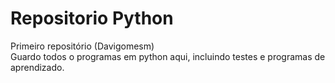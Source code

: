 # Repositorio Python
Primeiro repositório (Davigomesm)  
Guardo todos o programas em python aqui, incluindo testes e programas de aprendizado.